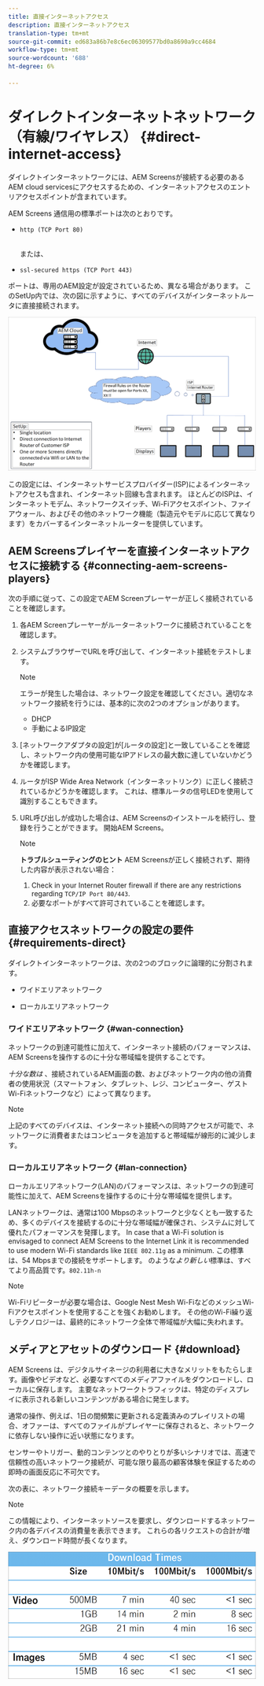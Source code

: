 ```yaml
---
title: 直接インターネットアクセス
description: 直接インターネットアクセス
translation-type: tm+mt
source-git-commit: ed683a86b7e8c6ec06309577bd0a8690a9cc4684
workflow-type: tm+mt
source-wordcount: '688'
ht-degree: 6%

---
```



# ダイレクトインターネットネットワーク（有線/ワイヤレス） {#direct-internet-access}

ダイレクトインターネットワークには、AEM Screensが接続する必要のあるAEM cloud servicesにアクセスするための、インターネットアクセスのエントリアクセスポイントが含まれています。

AEM Screens 通信用の標準ポートは次のとおりです。
* `http (TCP Port 80)`

   <br>または、</br>

* `ssl-secured https (TCP Port 443)`

ポートは、専用のAEM設定が設定されているため、異なる場合があります。 このSetUp内では、次の図に示すように、すべてのデバイスがインターネットルータに直接接続されます。

![](/help/assets/direct-access-2.png)

この設定には、インターネットサービスプロバイダー(ISP)によるインターネットアクセスも含まれ、インターネット回線も含まれます。 ほとんどのISPは、インターネットモデム、ネットワークスイッチ、Wi-Fiアクセスポイント、ファイアウォール、およびその他のネットワーク機能（製造元やモデルに応じて異なります）をカバーするインターネットルーターを提供しています。

## AEM Screensプレイヤーを直接インターネットアクセスに接続する {#connecting-aem-screens-players}

次の手順に従って、この設定でAEM Screenプレーヤーが正しく接続されていることを確認します。

1. 各AEM Screenプレーヤーがルーターネットワークに接続されていることを確認します。
1. システムブラウザーでURLを呼び出して、インターネット接続をテストします。

   >[!NOTE]
   >エラーが発生した場合は、ネットワーク設定を確認してください。適切なネットワーク接続を行うには、基本的に次の2つのオプションがあります。
   >* DHCP
   >* 手動によるIP設定


1. [ネットワークアダプタの設定]が[ルータの設定]と一致していることを確認し、ネットワーク内の使用可能なIPアドレスの最大数に達していないかどうかを確認します。

1. ルータがISP Wide Area Network（インターネットリンク）に正しく接続されているかどうかを確認します。 これは、標準ルータの信号LEDを使用して識別することもできます。
1. URL呼び出しが成功した場合は、AEM Screensのインストールを続行し、登録を行うことができます。 開始AEM Screens。

   >[!NOTE]
   >**トラブルシューティングのヒント**
   >AEM Screensが正しく接続されず、期待した内容が表示されない場合：
   >
   >1. Check in your Internet Router firewall if there are any restrictions regarding `TCP/IP Port 80/443`.
   >1. 必要なポートがすべて許可されていることを確認します。


## 直接アクセスネットワークの設定の要件 {#requirements-direct}

ダイレクトインターネットワークは、次の2つのブロックに論理的に分割されます。

* ワイドエリアネットワーク

* ローカルエリアネットワーク

### ワイドエリアネットワーク {#wan-connection}

ネットワークの到達可能性に加えて、インターネット接続のパフォーマンスは、AEM Screensを操作するのに十分な帯域幅を提供することです。

*十分な数は* 、接続されているAEM画面の数、およびネットワーク内の他の消費者の使用状況（スマートフォン、タブレット、レジ、コンピューター、ゲストWi-Fiネットワークなど）によって異なります。

>[!NOTE]
>上記のすべてのデバイスは、インターネット接続への同時アクセスが可能で、ネットワークに消費者またはコンピュータを追加すると帯域幅が線形的に減少します。

### ローカルエリアネットワーク {#lan-connection}

ローカルエリアネットワーク(LAN)のパフォーマンスは、ネットワークの到達可能性に加えて、AEM Screensを操作するのに十分な帯域幅を提供します。

LANネットワークは、通常は100 Mbpsのネットワークと少なくとも一致するため、多くのデバイスを接続するのに十分な帯域幅が確保され、システムに対して優れたパフォーマンスを発揮します。
In case that a Wi-Fi solution is envisaged to connect AEM Screens to the Internet Link it is recommended to use modern Wi-Fi standards like `IEEE 802.11g` as a minimum. この標準は、54 Mbpsまでの接続をサポートします。  のような&#x200B;*より新しい*&#x200B;標準は、すべてより高品質です。`802.11h-n`

>[!NOTE]
>Wi-Fiリピーターが必要な場合は、Google Nest Mesh Wi-FiなどのメッシュWi-Fiアクセスポイントを使用することを強くお勧めします。 その他のWi-Fi繰り返しテクノロジーは、最終的にネットワーク全体で帯域幅が大幅に失われます。

## メディアとアセットのダウンロード {#download}

AEM Screens は、デジタルサイネージの利用者に大きなメリットをもたらします。画像やビデオなど、必要なすべてのメディアファイルをダウンロードし、ローカルに保存します。 主要なネットワークトラフィックは、特定のディスプレイに表示される新しいコンテンツがある場合に発生します。

通常の操作、例えば、1日の間頻繁に更新される定義済みのプレイリストの場合、オファーは、すべてのファイルがプレイヤーに保存されると、ネットワークに依存しない操作に近い状態になります。

センサーやトリガー、動的コンテンツとのやりとりが多いシナリオでは、高速で信頼性の高いネットワーク接続が、可能な限り最高の顧客体験を保証するための即時の画面反応に不可欠です。

次の表に、ネットワーク接続キーデータの概要を示します。

>[!NOTE]
>この情報により、インターネットソースを要求し、ダウンロードするネットワーク内の各デバイスの消費量を表示できます。 これらの各リクエストの合計が増え、ダウンロード時間が長くなります。

![](/help/assets/download-times-direct.png)

